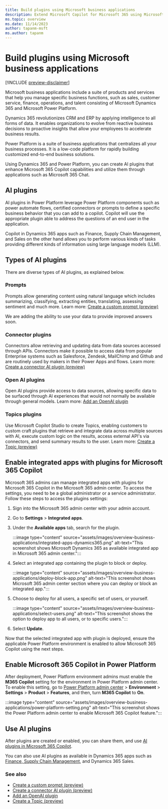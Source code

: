 ```yaml
---
title: Build plugins using Microsoft business applications
description: Extend Microsoft Copilot for Microsoft 365 using Microsoft Dynamics 365 apps and Microsoft Power Platform
ms.topic: overview
ms.date: 11/14/2023
author: tapanm-msft
ms.author: tapanm
---
```


# Build plugins using Microsoft business applications

[!INCLUDE [preview-disclaimer](includes/preview-disclaimer.md)]

Microsoft business applications include a suite of products and services that help you manage specific business functions, such as sales, customer service, finance, operations, and talent consisting of Microsoft Dynamics 365 and Microsoft Power Platform.

Dynamics 365 revolutionizes CRM and ERP by applying intelligence to all forms of data. It enables organizations to evolve from reactive business decisions to proactive insights that allow your employees to accelerate business results.

Power Platform is a suite of business applications that centralizes all your business processes. It is a low-code platform for rapidly building customized end-to-end business solutions.

Using Dynamics 365 and Power Platform, you can create AI plugins that enhance Microsoft 365 Copilot capabilities and utilize them through applications such as Microsoft 365 Chat.

## AI plugins

AI plugins in Power Platform leverage Power Platform components such as power automate flows, certified connectors or prompts to define a specific business behavior that you can add to a copilot. Copilot will use the appropriate plugin able to address the questions of an end user in the application.

Copilot in Dynamics 365 apps such as Finance, Supply Chain Management, and Sales on the other hand allows you to perform various kinds of tasks providing different kinds of information using large language models (LLM).

## Types of AI plugins

There are diverse types of AI plugins, as explained below.

### Prompts

Prompts allow generating content using natural language which includes summarizing, classifying, extracting entities, translating, assessing sentiment and much more. Learn more: [Create a custom prompt (preview)](/ai-builder/create-a-custom-prompt)

We are adding the ability to use your data to provide improved answers soon.

### Connector plugins

Connectors allow retrieving and updating data from data sources accessed through APIs. Connectors make it possible to access data from popular Enterprise systems such as Salesforce, Zendesk, MailChimp and Github and are routinely used by makers in their Power Apps and flows. Learn more: [Create a connector AI plugin (preview)](/connectors/create-a-connector-ai-plugin)

### Open AI plugins

Open AI plugins provide access to data sources, allowing specific data to be surfaced through AI experiences that would not normally be available through general models. Learn more: [Add an OpenAI plugin](/power-virtual-agents/copilot-ai-plugins#add-an-openai-plugin)

### Topics plugins

Use Microsoft Copilot Studio to create Topics, enabling customers to custom craft plugins that retrieve and integrate data across multiple sources with AI, execute custom logic on the results, access external API's via connectors, and send summary results to the user. Learn more: [Create a Topic (preview)](/power-virtual-agents/copilot-conversational-plugins)

## Enable integrated apps with plugins for Microsoft 365 Copilot

Microsoft 365 admins can manage integrated apps with plugins for Microsoft 365 Copilot in the Microsoft 365 admin center. To access the settings, you need to be a global administrator or a service administrator. Follow these steps to access the plugins settings:

1. Sign into the Microsoft 365 admin center with your admin account.

1. Go to **Settings** &gt; **Integrated apps**.

1. Under the **Available apps** tab, search for the plugin.

    :::image type="content" source="assets/images/overview-business-applications/integrated-apps-dynamics365.png" alt-text="This screenshot shows Microsoft Dynamics 365 as available integrated app in Microsoft 365 admin center.":::

1. Select an integrated app containing the plugin to block or deploy.

    :::image type="content" source="assets/images/overview-business-applications/deploy-block-app.png" alt-text="This screenshot shows Microsoft 365 admin center section where you can deploy or block an integrated app.":::

1. Choose to deploy for all users, a specific set of users, or yourself.

    :::image type="content" source="assets/images/overview-business-applications/select-users.png" alt-text="This screenshot shows the option to deploy app to all users, or to specific users.":::

1. Select **Update**.

Now that the selected integrated app with plugin is deployed, ensure the applicable Power Platform environment is enabled to allow Microsoft 365 Copilot using the next steps.

## Enable Microsoft 365 Copilot in Power Platform

After deployment, Power Platform environment admins must enable the **M365 Copilot** setting for the environment in Power Platform admin center. To enable this setting, go to [Power Platform admin center](https://admin.powerplatform.com/) &gt; **Environment** &gt; **Settings** &gt; **Product** &gt; **Features**, and then, turn **M365 Copilot** to **On**.

:::image type="content" source="assets/images/overview-business-applications/power-platform-setting.png" alt-text="This screenshot shows the Power Platform admin center to enable Microsoft 365 Copilot feature.":::

## Use AI plugins

After plugins are created or enabled, you can share them, and use [AI plugins in Microsoft 365 Copilot](/power-virtual-agents/copilot-ai-plugins#add-an-openai-plugin).

You can also use AI plugins as available in Dynamics 365 apps such as [Finance, Supply Chain Management](/dynamics365/fin-ops-core/dev-itpro/m365-copilot/faq-for-chat-with-fno-data-on-m365copilot), and Dynamics 365 Sales.

### See also

- [Create a custom prompt (preview)](/ai-builder/create-a-custom-prompt)
- [Create a connector AI plugin (preview)](/connectors/create-a-connector-ai-plugin)
- [Add an OpenAI plugin](/power-virtual-agents/copilot-ai-plugins#add-an-openai-plugin)
- [Create a Topic (preview)](/power-virtual-agents/copilot-conversational-plugins)
